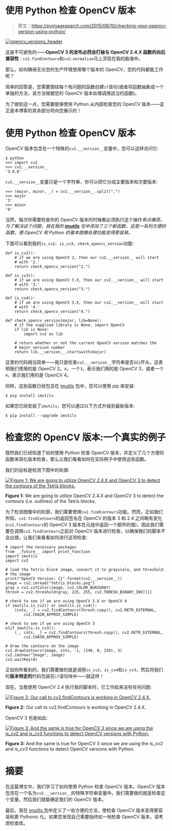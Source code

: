 # 使用 Python 检查 OpenCV 版本

> 原文：<https://pyimagesearch.com/2015/08/10/checking-your-opencv-version-using-python/>

[![opencv_versions_header](img/c2914e90f8c1941ee89c4810070384cf.png)](https://pyimagesearch.com/wp-content/uploads/2015/07/opencv_versions_header.jpg)

这是不可避免的——**OpenCV 3 的发布必然会打破与 OpenCV 2.4.X 函数的向后兼容性** : `cv2.findContours`和`cv2.normalize`马上浮现在我的脑海中。

那么，如何确保无论您的生产环境使用哪个版本的 OpenCV，您的代码都能工作呢？

简单的回答是，您需要围绕每个有问题的函数创建`if`语句(或者将函数抽象成一个单独的方法，该方法根据您的 OpenCV 版本处理调用适当的函数)。

为了做到这一点，您需要能够使用 Python 从内部检查您的 OpenCV 版本——这正是本博客的其余部分将向您展示的！

# 使用 Python 检查 OpenCV 版本

OpenCV 版本包含在一个特殊的`cv2.__version__`变量中，您可以这样访问它:

```
$ python
>>> import cv2
>>> cv2.__version__
'3.0.0'

```

`cv2.__version__`变量只是一个字符串，你可以把它分成主要版本和次要版本:

```
>>> (major, minor, _) = cv2.__version__.split(".")
>>> major
'3'
>>> minor
'0'

```

当然，每次你需要检查你的 OpenCV 版本的时候都必须执行这个操作*有点痛苦。为了解决这个问题，我在我的 **[imutils](https://github.com/jrosebr1/imutils)** 包中添加了三个新函数，这是一系列方便的函数，使 OpenCV 和 Python 的基本图像处理功能变得更容易。*

下面可以看到我的`is_cv2`、`is_cv3`、`check_opencv_version`功能:

```
def is_cv2():
    # if we are using OpenCV 2, then our cv2.__version__ will start
    # with '2.'
    return check_opencv_version("2.")

def is_cv3():
    # if we are using OpenCV 3.X, then our cv2.__version__ will start
    # with '3.'
    return check_opencv_version("3.")

def is_cv4():
    # if we are using OpenCV 3.X, then our cv2.__version__ will start
    # with '4.'
    return check_opencv_version("4.")

def check_opencv_version(major, lib=None):
    # if the supplied library is None, import OpenCV
    if lib is None:
        import cv2 as lib

    # return whether or not the current OpenCV version matches the
    # major version number
    return lib.__version__.startswith(major)

```

这里的代码相当简单——我只是检查`cv2.__version__`字符串是否以`2`开头，这表明我们使用的是 OpenCV 2。x，一个`3`，表示我们用的是 OpenCV 3，或者一个`4`，表示我们用的是 OpenCV 4。

同样，这些函数已经包含在 [imutils](https://github.com/jrosebr1/imutils) 包中，您可以使用 pip 来安装:

```
$ pip install imutils

```

如果您已经安装了`imutils`，您可以通过以下方式升级到最新版本:

```
$ pip install --upgrade imutils

```

# 检查您的 OpenCV 版本:一个真实的例子

既然我们已经知道了如何使用 Python 检查 OpenCV 版本，并定义了几个方便的函数来简化版本检查，那么让我们看看如何在实际例子中使用这些函数。

我们的目标是检测下图中的轮廓:

[![Figure 1: We are going to utilize OpenCV 2.4.X and OpenCV 3 to detect the contours of the Tetris blocks.](img/9bb2db2a71d1196bf7a5844928fd3edd.png)](https://pyimagesearch.com/wp-content/uploads/2015/07/tetris_blocks.png)

**Figure 1:** We are going to utilize OpenCV 2.4.X and OpenCV 3 to detect the contours (i.e. outlines) of the Tetris blocks.

为了检测图像中的轮廓，我们需要使用`cv2.findContours`功能。然而，正如我们所知，`cv2.findContours`的返回签名在 OpenCV 的版本 3 和 2.4 之间略有变化(`cv2.findContours`的 OpenCV 3 版本在元组中返回一个额外的值)，因此我们需要在调用`cv2.findContours`之前对 OpenCV 版本进行检查，以确保我们的脚本不会出错。让我们来看看如何进行这项检查:

```
# import the necessary packages
from __future__ import print_function
import imutils
import cv2

# load the Tetris block image, convert it to grayscale, and threshold
# the image
print("OpenCV Version: {}".format(cv2.__version__))
image = cv2.imread("tetris_blocks.png")
gray = cv2.cvtColor(image, cv2.COLOR_BGR2GRAY)
thresh = cv2.threshold(gray, 225, 255, cv2.THRESH_BINARY_INV)[1]

# check to see if we are using OpenCV 2.X or OpenCV 4
if imutils.is_cv2() or imutils.is_cv4():
	(cnts, _) = cv2.findContours(thresh.copy(), cv2.RETR_EXTERNAL,
		cv2.CHAIN_APPROX_SIMPLE)

# check to see if we are using OpenCV 3
elif imutils.is_cv3():
	(_, cnts, _) = cv2.findContours(thresh.copy(), cv2.RETR_EXTERNAL,
		cv2.CHAIN_APPROX_SIMPLE)

# draw the contours on the image
cv2.drawContours(image, cnts, -1, (240, 0, 159), 3)
cv2.imshow("Image", image)
cv2.waitKey(0)

```

正如你所看到的，我们需要做的就是调用`is_cv2`、`is_cv4`和`is_cv3`，然后将我们的**版本特定的**代码包装在`if`语句块中——就这样！

现在，当我使用 OpenCV 2.4 执行我的脚本时，它工作起来没有任何问题:

[![Figure 2: Our call to cv2.findContours is working in OpenCV 2.4.X.](img/957b61a9fd59327cf7fd53e2c9c23c2c.png)](https://pyimagesearch.com/wp-content/uploads/2015/07/opencv_versions_contours_working.jpg)

**Figure 2:** Our call to cv2.findContours is working in OpenCV 2.4.X.

OpenCV 3 也是如此:

[![Figure 3: And the same is true for OpenCV 3 since we are using the is_cv2 and is_cv3 functions to detect OpenCV versions with Python.](img/fe78f160c756416eb907021b13df8425.png)](https://pyimagesearch.com/wp-content/uploads/2015/07/opencv_versions_contours_working_cv3.jpg)

**Figure 3:** And the same is true for OpenCV 3 since we are using the is_cv2 and is_cv3 functions to detect OpenCV versions with Python.

# 摘要

在这篇博文中，我们学习了如何使用 Python 检查 OpenCV 版本。OpenCV 版本包含在一个名为`cv2.__version__`的特殊字符串变量中。我们需要做的就是检查这个变量，然后我们就能确定我们的 OpenCV 版本。

最后，我在 [imutils 包](https://github.com/jrosebr1/imutils)中定义了一些方便的方法，使检查 OpenCV 版本变得更容易和更 Pythonic 化。如果您发现自己需要始终如一地检查 OpenCV 版本，请考虑检查库。
